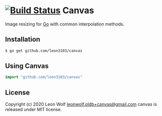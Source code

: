 [![Build Status](https://travis-ci.com/leon3103/canvas.svg?branch=master)](https://travis-ci.com/leon3103/canvas)
Canvas
======

Image resizing for [Go](http://golang.org) with common interpolation methods.

Installation
------------

```bash
$ go get github.com/leon3103/canvas
```

Using Canvas
-----

```go
import "github.com/leon3103/canvas"
```

License
-------

Copyright (c) 2020 Leon Wolf <leonwolf.oldb+canvas@gmail.com>
canvas is released under MIT license.

